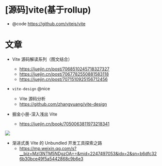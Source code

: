 # [源码]vite(基于rollup)

- @code https://github.com/vitejs/vite

# 文章

- Vite 源码解读系列（图文结合）
    - https://juejin.cn/post/7068510245718327327
    - https://juejin.cn/post/7067782550881583118
    - https://juejin.cn/post/7071510925156712456

- `vite-design` @nice
    - Vite 源码分析
    - https://github.com/zhangyuang/vite-design

- 掘金小册-深入浅出 Vite
    - https://juejin.cn/book/7050063811973218341

![](https://luo0412.oss-cn-hangzhou.aliyuncs.com/1689079922422-86xXWHMNrrnF-image.png)

- 渐进式类 Vite 的 Unbundled 开发工具探索之路
    - https://mp.weixin.qq.com/s?__biz=MzI3NTM5NDgzOA==&mid=2247497053&idx=2&sn=b6dfc326b30bce49f5a5442868c9b6e3    